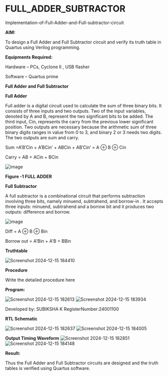 # FULL_ADDER_SUBTRACTOR

Implementation-of-Full-Adder-and-Full-subtractor-circuit

**AIM:**

To design a Full Adder and Full Subtractor circuit and verify its truth table in Quartus using Verilog programming.

**Equipments Required:**

Hardware – PCs, Cyclone II , USB flasher

Software – Quartus prime

**Full Adder and Full Subtractor**

**Full Adder**

Full adder is a digital circuit used to calculate the sum of three binary bits. It consists of three inputs and two outputs. Two of the input variables, denoted by A and B, represent the two significant bits to be added. The third input, Cin, represents the carry from the previous lower significant position. Two outputs are necessary because the arithmetic sum of three binary digits ranges in value from 0 to 3, and binary 2 or 3 needs two digits. The two outputs are sum and carry.

Sum =A’B’Cin + A’BCin’ + ABCin + AB’Cin’ = A ⊕ B ⊕ Cin 

Carry = AB + ACin + BCin

![image](https://github.com/naavaneetha/FULL_ADDER_SUBTRACTOR/assets/154305477/0f30ba51-5ffb-4198-845f-18e054f675e7)

**Figure -1 FULL ADDER**

**Full Subtractor**

A full subtractor is a combinational circuit that performs subtraction involving three bits, namely minuend, subtrahend, and borrow-in . It accepts three inputs: minuend, subtrahend and a borrow bit and it produces two outputs: difference and borrow.

![image](https://github.com/naavaneetha/FULL_ADDER_SUBTRACTOR/assets/154305477/02b24f51-ab51-4304-9ad6-7b81ffc1ead5)

Diff = A ⊕ B ⊕ Bin 

Borrow out = A'Bin + A'B + BBin

**Truthtable**

![Screenshot 2024-12-15 184410](https://github.com/user-attachments/assets/31d037f1-f5c0-446d-a5ea-aff0d8cc35d5)


**Procedure**

Write the detailed procedure here

**Program:**

![Screenshot 2024-12-15 182613](https://github.com/user-attachments/assets/5a50c2d5-fb0b-4c54-87a2-f5f98994528e)
![Screenshot 2024-12-15 183934](https://github.com/user-attachments/assets/2afd839f-18f2-4d8f-a65d-e7c2f87ed3b1)


 Developed by: SUBIKSHA K RegisterNumber:24001100

**RTL Schematic**

![Screenshot 2024-12-15 182637](https://github.com/user-attachments/assets/fdc70126-695d-40dd-bd2c-578685ac32b7)
![Screenshot 2024-12-15 184005](https://github.com/user-attachments/assets/02326b70-7b1c-418a-9f9d-549651720344)


**Output Timing Waveform**
![Screenshot 2024-12-15 182851](https://github.com/user-attachments/assets/42e0b932-a81e-41d7-abfa-27cfa13a4ef1)
![Screenshot 2024-12-15 184148](https://github.com/user-attachments/assets/225e78ff-7799-4f7c-9132-bf7b6fea5be3)


**Result:**

Thus the Full Adder and Full Subtractor circuits are designed and the truth tables is verified using Quartus software.



